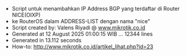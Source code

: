 - Script untuk menambahkan IP Address BGP yang terdaftar di Router NICE(OIXP)
- ke RouterOS dalam ADDRESS-LIST dengan nama "nice"
- Script created by: Valens Riyadi @ www.mikrotik.co.id
- Generated at 12 August 2025 01:00:15 WIB ... 12344 lines
- Generated in 13.112 seconds
- How-to: http://www.mikrotik.co.id/artikel_lihat.php?id=23
